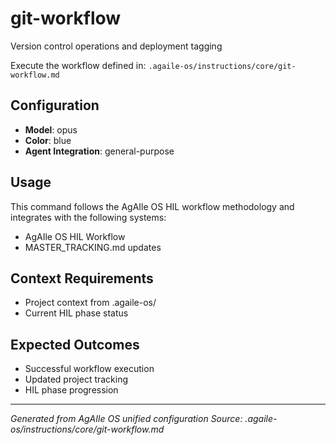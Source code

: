 # git-workflow

Version control operations and deployment tagging

Execute the workflow defined in:
`.agaile-os/instructions/core/git-workflow.md`

## Configuration

- **Model**: opus
- **Color**: blue
- **Agent Integration**: general-purpose

## Usage

This command follows the AgAIle OS HIL workflow methodology and integrates with the following systems:

- AgAIle OS HIL Workflow
- MASTER_TRACKING.md updates

## Context Requirements

- Project context from .agaile-os/
- Current HIL phase status

## Expected Outcomes

- Successful workflow execution
- Updated project tracking
- HIL phase progression

---
*Generated from AgAIle OS unified configuration*
*Source: .agaile-os/instructions/core/git-workflow.md*